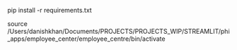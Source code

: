 pip install -r requirements.txt

source /Users/danishkhan/Documents/PROJECTS/PROJECTS_WIP/STREAMLIT/phi_apps/employee_center/employee_centre/bin/activate

